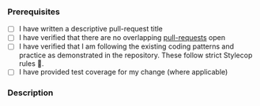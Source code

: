 ### Prerequisites

- [ ] I have written a descriptive pull-request title
- [ ] I have verified that there are no overlapping [pull-requests](https://github.com/SixLabors/PolygonClipper/pulls) open
- [ ] I have verified that I am following the existing coding patterns and practice as demonstrated in the repository. These follow strict Stylecop rules :cop:.
- [ ] I have provided test coverage for my change (where applicable)

### Description
<!-- A description of the changes proposed in the pull-request -->

<!-- Thanks for contributing to PolygonClipper! -->
